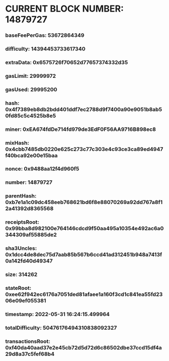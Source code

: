 # CURRENT BLOCK NUMBER: 14879727

### baseFeePerGas: 53672864349
### difficulty: 14394453733617340
### extraData: 0x6575726f70652d77657374332d35
### gasLimit: 29999972
### gasUsed: 29995200
### hash: 0x4f7389eb8db2bdd401ddf7ec2788d9f7400a90e9051b8ab50fd85c5c4525b8e5
### miner: 0xEA674fdDe714fd979de3EdF0F56AA9716B898ec8
### mixHash: 0x4cbb7485db0220e625c273c77c303e4c93ce3ca89ed4947f40bca92e00e15baa
### nonce: 0x9488aa12f4d960f5
### number: 14879727
### parentHash: 0xb7e1a1c09dc458eeb768621bd6f8e88070269a92dd767a8f12a41392d8365568
### receiptsRoot: 0x99bba8d982100e764146cdcd9f50aa495a10354e492ac6a0344309af55885de2
### sha3Uncles: 0x1dcc4de8dec75d7aab85b567b6ccd41ad312451b948a7413f0a142fd40d49347
### size: 314262
### stateRoot: 0xee62f942ec6176a7051ded81afaee1a160f3cd1c841ea55fd2306e09ef055381
### timestamp: 2022-05-31 16:24:15.499964
### totalDifficulty: 50476176494310838092327
### transactionsRoot: 0xf40da40aad37e2e45cb72d5d72d6c86502dbe37ccd15df4a29d8a37c5fef68b4
